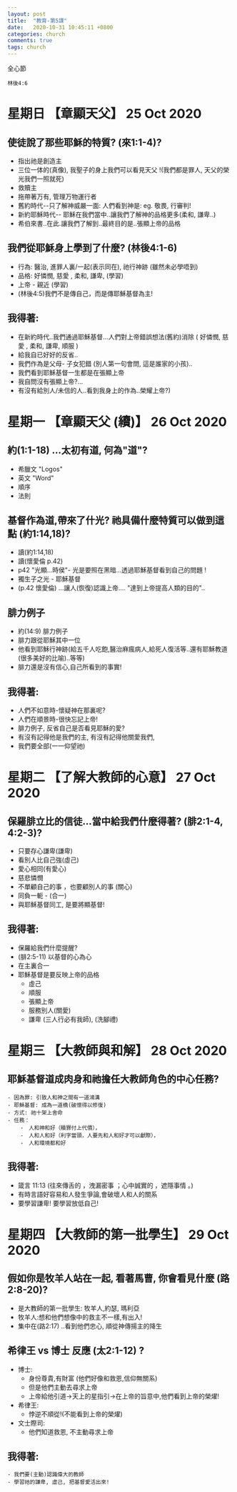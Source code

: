 ```yaml
---
layout: post
title:  "教育-第5課"
date:   2020-10-31 10:45:11 +0800
categories: church
comments: true
tags: church 
---
```


全心節
~~~
林後4:6
~~~



# 星期日 【章顯天父】 25 Oct 2020

## 使徒說了那些耶穌的特質? (來1:1-4)?
 - 指出祂是創造主
 - 三位一体的(真像), 我聖子的身上我們可以看見天父 !(我們都是罪人, 天父的榮光我們一照就死)
 - 救贖主
 - 拖帶著万有, 管理万物運行者
 - 舊約時代--只了解神威嚴一面: 人們看到神是: eg. 敬畏, 行審判!
 - 新約耶穌時代-- 耶穌在我們當中..讓我們了解神的品格更多(柔和, 謙卑..)
 - 希伯來書..在此.讓我們了解到..最終目的是..張顯上帝的品格
 
## 我們從耶穌身上學到了什麼? (林後4:1-6)
- 行為: 醫治, 進罪人裏/一起(表示同在), 祂行神跡 (雖然未必學唔到)
- 品格: 好憐憫, 慈愛 , 柔和, 謙卑, (學習)
- 上帝 - 親近 (學習)
- (林後4:5)我們不是傳自己，而是傳耶穌基督為主!


## 我得著:
- 在新約時代..我們通過耶穌基督...人們對上帝錯誤想法(舊約)消除 ( 好憐憫, 慈愛 , 柔和, 謙卑, 順服 )
- 給我自已好好的反省..
- 我們作為是父母- 子女犯錯 (別人第一句會問, 這是誰家的小孩)..
- 我們看到耶穌基督一生都是在張顯上帝 
- 我自問沒有張顯上帝?...
- 有沒有給別人/未信的人..看到我身上的作為..榮耀上帝?)


# 星期一 【章顯天父 (續)】 26 Oct 2020

## 約(1:1-18) ...太初有道, 何為"道"?
 - 希臘文 "Logos"
 - 英文 "Word"
 - 順序
 - 法則

## 基督作為道,帶來了什光? 祂具備什麼特質可以做到這點 (約1:14,18)?
- 讀(約1:14,18) 
- 讀(懷愛倫 p.42) 
- p42 "光顯...時侯"- 光是要照在黑暗...透過耶穌基督看到自己的問題 !
- 獨生子之光 - 耶穌基督
- (p.42  懷愛倫) ...讓人(恢復)認識上帝.... "達到上帝提高人類的目的"..

## 腓力例子
- 約(14:9) 腓力例子
- 腓力跟從耶穌其中一位
- 他看到耶穌行神跡(給五千人吃飽,醫治麻瘋病人,給死人復活等..還有耶穌教道(很多美好的比喻)..等等)
- 腓力還是沒有信心,自己所看到的事實!
 

## 我得著:
- 人們不如意時-懷疑神在那裏呢?
- 人們在順景時-很快忘記上帝!   
- 腓力例子, 反省自己是否看見耶穌的愛? 
- 有沒有記得他是我們的主, 有沒有記得他關愛我們, 
- 我們要全部(一一仰望祂)


# 星期二 【了解大教師的心意】 27 Oct 2020

## 保羅腓立比的信徒...當中給我們什麼得著? (腓2:1-4, 4:2-3)?
- 只要存心謙卑(謙卑)
- 看別人比自己強(虛己)
- 愛心相同(有愛心)
- 慈悲憐憫
- 不單顧自己的事 ，也要顧別人的事 (關心)
- 同負一軛 - (合一)
- 與耶穌基督同工, 是要將顯基督!

## 我得著:
- 保羅給我們什麼提醒?
- (腓2:5-11) 以基督的心為心
- 在主裏合一
- 耶穌基督是要反映上帝的品格
    - 虛己
    - 順服
    - 張顯上帝
    - 服務別人(關愛)
    - 謙卑 (三人行必有我師), (洗腳禮)

# 星期三 【大教師與和解】 28 Oct 2020

## 耶穌基督道成肉身和祂擔任大教師角色的中心任務?
    - 因為罪: 引致人和神之間有一道鴻溝
    - 耶穌基督: 成為一道橋(破懷得以修復)
    - 方式: 祂十架上舍命
    - 任務：
        -　人和神和好（贖罪付上代價），　
        -　人和人和好（利字當頭，人要先和人和好才可以獻際），　
        -　人和環境都和好

## 我得著:
- 箴言 11:13 (往來傳舌的 ，洩漏密事 ；心中誠實的 ，遮隱事情 。)
- 有時言語好容易和人發生爭論,會破壞人和人的關系
- 要學習謙卑! 要學習放低自己!


# 星期四 【大教師的第一批學生】 29 Oct 2020

## 假如你是牧羊人站在一起, 看著馬曹, 你會看見什麼 (路2:8-20)?
 - 是大教師的第一批學生: 牧羊人,約瑟, 瑪利亞
 - 牧羊人:想和他們想像中的救主不一樣,有出入!
 - 集中在(路2:17) ..看到他們忠心, 順從神傳揚主的降生


## 希律王 vs 博士 反應 (太2:1-12) ?
- 博士: 
    - 身份尊貴,有財富 (他們好像和救恩,信仰無關系)
    - 但是他們主動去尋求上帝
    - 上帝給他引道->天上的星指引->在上帝的旨意中,他們看到上帝的榮燿!
- 希律王:
    - 悖逆不順從!(不能看到上帝的榮燿)    
- 文士際司:
    - 他們知道救恩, 不主動尋求上帝

## 我得著:
    - 我們要(主動)認識偉大的教師
    - 學習祂的謙卑, 虛己, 把基督愛活出來!

